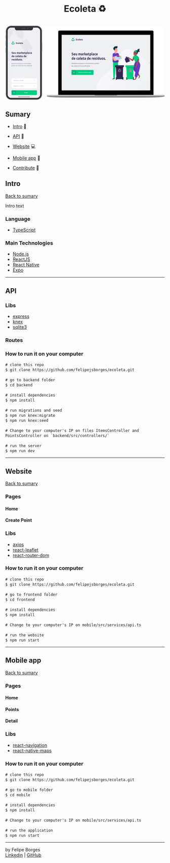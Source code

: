 <div align="center">
	<h1>Ecoleta ♻️</h1>
	<br>
	<img src="/.github/introimg.png" alt="Intro" style="max-width:100%"/>
</div>

## Sumary
- [Intro](#intro) :door:

- [API](#api) 📡

- [Website](#website) :computer:

- [Mobile app](#mobile-app) :iphone:

- [Contribute](#mobile-app) 💪

## Intro
[Back to sumary](#sumary)

Intro text

### Language
- [TypeScript](https://www.typescriptlang.org/docs/home.html)

### Main Technologies
- [Node.js](https://nodejs.org/en/docs/)
- [ReactJS](https://reactjs.org/docs/getting-started.html)
- [React Native](https://reactnative.dev/docs/getting-started)
- [Expo](https://docs.expo.io/)

<hr>

## API

### Libs
- [express]()
- [knex]()
- [sqlite3]()

### Routes

### How to run it on your computer
```
# clone this repo
$ git clone https://github.com/felipejsborges/ecoleta.git

# go to backend folder
$ cd backend

# install dependencies
$ npm install

# run migrations and seed
$ npm run knex:migrate
$ npm run knex:seed

# Change to your computer's IP on files ItemsController and PointsController on `backend/src/controllers/`

# run the server
$ npm run dev
```
<hr>

## Website
[Back to sumary](#sumary)
### Pages
#### Home
#### Create Point

### Libs
- [axios]()
- [react-leaflet]()
- [react-router-dom]()

### How to run it on your computer
```
# clone this repo
$ git clone https://github.com/felipejsborges/ecoleta.git

# go to frontend folder
$ cd frontend

# install dependencies
$ npm install

# Change to your computer's IP on mobile/src/services/api.ts

# run the website
$ npm run start
```
<hr>

## Mobile app
[Back to sumary](#sumary)
### Pages
####  Home
####  Points
####  Detail

### Libs
 - [react-navigation]() 
 - [react-native-maps]()

### How to run it on your computer
```
# clone this repo
$ git clone https://github.com/felipejsborges/ecoleta.git

# go to mobile folder
$ cd mobile

# install dependencies
$ npm install

# Change to your computer's IP on mobile/src/services/api.ts

# run the application
$ npm run start
```
<hr>

by Felipe Borges<br>
[Linkedin](https://www.linkedin.com/in/felipejsborges) | [GitHub](https://github.com/felipejsborges)
